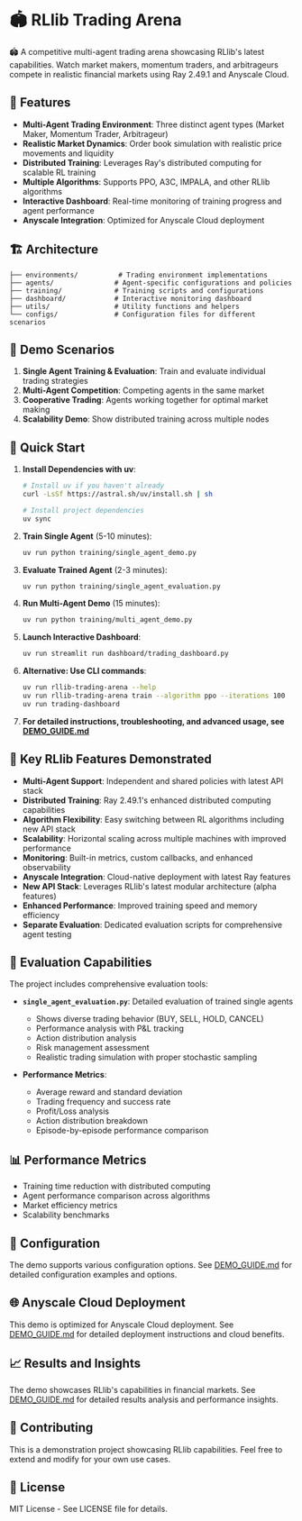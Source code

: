 # 🏟️ RLlib Trading Arena

🏟️ A competitive multi-agent trading arena showcasing RLlib's latest capabilities. Watch market makers, momentum traders, and arbitrageurs compete in realistic financial markets using Ray 2.49.1 and Anyscale Cloud.

## 🚀 Features

- **Multi-Agent Trading Environment**: Three distinct agent types (Market Maker, Momentum Trader, Arbitrageur)
- **Realistic Market Dynamics**: Order book simulation with realistic price movements and liquidity
- **Distributed Training**: Leverages Ray's distributed computing for scalable RL training
- **Multiple Algorithms**: Supports PPO, A3C, IMPALA, and other RLlib algorithms
- **Interactive Dashboard**: Real-time monitoring of training progress and agent performance
- **Anyscale Integration**: Optimized for Anyscale Cloud deployment

## 🏗️ Architecture

```
├── environments/          # Trading environment implementations
├── agents/               # Agent-specific configurations and policies
├── training/             # Training scripts and configurations
├── dashboard/            # Interactive monitoring dashboard
├── utils/                # Utility functions and helpers
└── configs/              # Configuration files for different scenarios
```

## 🎯 Demo Scenarios

1. **Single Agent Training & Evaluation**: Train and evaluate individual trading strategies
2. **Multi-Agent Competition**: Competing agents in the same market
3. **Cooperative Trading**: Agents working together for optimal market making
4. **Scalability Demo**: Show distributed training across multiple nodes

## 🚀 Quick Start

1. **Install Dependencies with uv**:
   ```bash
   # Install uv if you haven't already
   curl -LsSf https://astral.sh/uv/install.sh | sh
   
   # Install project dependencies
   uv sync
   ```

2. **Train Single Agent** (5-10 minutes):
   ```bash
   uv run python training/single_agent_demo.py
   ```

3. **Evaluate Trained Agent** (2-3 minutes):
   ```bash
   uv run python training/single_agent_evaluation.py
   ```

4. **Run Multi-Agent Demo** (15 minutes):
   ```bash
   uv run python training/multi_agent_demo.py
   ```

5. **Launch Interactive Dashboard**:
   ```bash
   uv run streamlit run dashboard/trading_dashboard.py
   ```

6. **Alternative: Use CLI commands**:
   ```bash
   uv run rllib-trading-arena --help
   uv run rllib-trading-arena train --algorithm ppo --iterations 100
   uv run trading-dashboard
   ```

7. **For detailed instructions, troubleshooting, and advanced usage, see [DEMO_GUIDE.md](DEMO_GUIDE.md)**

## 🌟 Key RLlib Features Demonstrated

- **Multi-Agent Support**: Independent and shared policies with latest API stack
- **Distributed Training**: Ray 2.49.1's enhanced distributed computing capabilities
- **Algorithm Flexibility**: Easy switching between RL algorithms including new API stack
- **Scalability**: Horizontal scaling across multiple machines with improved performance
- **Monitoring**: Built-in metrics, custom callbacks, and enhanced observability
- **Anyscale Integration**: Cloud-native deployment with latest Ray features
- **New API Stack**: Leverages RLlib's latest modular architecture (alpha features)
- **Enhanced Performance**: Improved training speed and memory efficiency
- **Separate Evaluation**: Dedicated evaluation scripts for comprehensive agent testing

## 🎯 Evaluation Capabilities

The project includes comprehensive evaluation tools:

- **`single_agent_evaluation.py`**: Detailed evaluation of trained single agents
  - Shows diverse trading behavior (BUY, SELL, HOLD, CANCEL)
  - Performance analysis with P&L tracking
  - Action distribution analysis
  - Risk management assessment
  - Realistic trading simulation with proper stochastic sampling

- **Performance Metrics**:
  - Average reward and standard deviation
  - Trading frequency and success rate
  - Profit/Loss analysis
  - Action distribution breakdown
  - Episode-by-episode performance comparison

## 📊 Performance Metrics

- Training time reduction with distributed computing
- Agent performance comparison across algorithms
- Market efficiency metrics
- Scalability benchmarks

## 🔧 Configuration

The demo supports various configuration options. See [DEMO_GUIDE.md](DEMO_GUIDE.md) for detailed configuration examples and options.

## 🌐 Anyscale Cloud Deployment

This demo is optimized for Anyscale Cloud deployment. See [DEMO_GUIDE.md](DEMO_GUIDE.md) for detailed deployment instructions and cloud benefits.

## 📈 Results and Insights

The demo showcases RLlib's capabilities in financial markets. See [DEMO_GUIDE.md](DEMO_GUIDE.md) for detailed results analysis and performance insights.

## 🤝 Contributing

This is a demonstration project showcasing RLlib capabilities. Feel free to extend and modify for your own use cases.

## 📄 License

MIT License - See LICENSE file for details.
